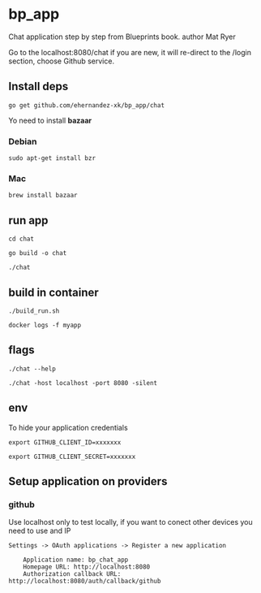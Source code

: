 # bp_app

Chat application step by step from Blueprints book. author Mat Ryer

Go to the localhost:8080/chat if you are new, it will re-direct to the /login section, choose Github service.

## Install deps

`go get github.com/ehernandez-xk/bp_app/chat`

Yo need to install **bazaar**

### Debian

`sudo apt-get install bzr`

### Mac

`brew install bazaar`

## run app

`cd chat`

`go build -o chat`

`./chat`

## build in container

`./build_run.sh`

`docker logs -f myapp`

## flags

`./chat --help`

`./chat -host localhost -port 8080 -silent`

## env

To hide your application credentials

`export GITHUB_CLIENT_ID=xxxxxxx`

`export GITHUB_CLIENT_SECRET=xxxxxxx`

## Setup application on providers

### github

Use localhost only to test locally, if you want to conect other devices you need to use and IP

`Settings -> OAuth applications -> Register a new application`

```
    Application name: bp_chat_app
    Homepage URL: http://localhost:8080
    Authorization callback URL: http://localhost:8080/auth/callback/github
```
